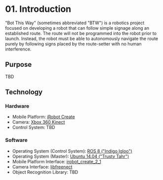 # 01. Introduction

"Bot This Way" (sometimes abbreviated "BTW") is a robotics project focused on developing a robot that can follow simple signage along an established route. The route will not be programmed into the robot prior to launch. Instead, the robot must be able to autonomously navigate the route purely by following signs placed by the route-setter with no human interference.

## Purpose

TBD

## Technology

### Hardware

* Mobile Platform: [iRobot Create](http://store.irobot.com/education-research-robots/shop.jsp?categoryId=3311368)
* Camera: [Xbox 360 Kinect](http://www.xbox.com/en-US/xbox-360/accessories/kinect)
* Control System: TBD

### Software

* Operating System (Control System): [ROS 8 ("Indigo Igloo")](http://wiki.ros.org/indigo)
* Operating System (Master): [Ubuntu 14.04 ("Trusty Tahr")](https://wiki.ubuntu.com/TrustyTahr/ReleaseNotes)
* Mobile Platform Interface: [irobot_create_2_1](http://wiki.ros.org/irobot_create_2_1)
* Camera Interface: [libfreenect](https://github.com/OpenKinect/libfreenect)
* Object Recognition Library: TBD
